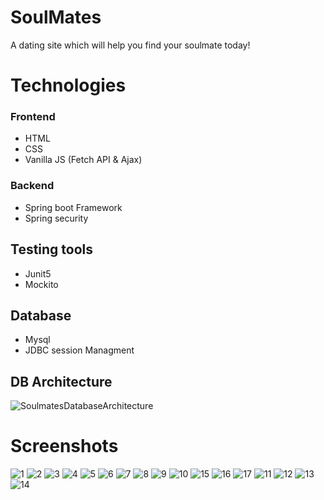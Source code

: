 # SoulMates 
A dating site which will help you find your soulmate today!

# Technologies
### Frontend
* HTML
* CSS
* Vanilla JS (Fetch API & Ajax)
### Backend
* Spring boot Framework
* Spring security

## Testing tools
* Junit5
* Mockito 

## Database
* Mysql
* JDBC session Managment

## DB Architecture
![SoulmatesDatabaseArchitecture](https://user-images.githubusercontent.com/58857454/167676791-a0a8ca65-ba12-482a-8b0b-032b46855e8e.jpg)

# Screenshots
![1](https://user-images.githubusercontent.com/58857454/167677280-630dbdf3-eaf6-42bd-9b18-26e52aad120b.jpg)
![2](https://user-images.githubusercontent.com/58857454/167677293-3938ef72-6db4-4c1f-b318-b551f268b40b.jpg)
![3](https://user-images.githubusercontent.com/58857454/167677308-b122d908-71d4-4236-b5d6-ff79e6244212.jpg)
![4](https://user-images.githubusercontent.com/58857454/167677325-0a33c28f-33d0-479d-9b39-f5e8102123fb.jpg)
![5](https://user-images.githubusercontent.com/58857454/167677332-2ada590a-5577-4018-96b3-26d5721d88ab.jpg)
![6](https://user-images.githubusercontent.com/58857454/167677343-2ade16f9-751c-4e04-9d35-76a28fa73fa2.jpg)
![7](https://user-images.githubusercontent.com/58857454/167677399-e5267b88-beff-4cf0-bc75-b1d11c26c70c.jpg)
![8](https://user-images.githubusercontent.com/58857454/167677413-d76b95a2-c856-4e70-8943-e5ab1704d42b.jpg)
![9](https://user-images.githubusercontent.com/58857454/167677425-2e8bf87f-3950-4080-9c47-8e67b619f621.jpg)
![10](https://user-images.githubusercontent.com/58857454/167677438-abfb1912-e731-4642-8ab9-a8f2adf7e8ed.jpg)
![15](https://user-images.githubusercontent.com/58857454/167677611-090d1808-8b96-44c7-9113-b013546d95c8.jpg)
![16](https://user-images.githubusercontent.com/58857454/167677446-63161b05-799e-4f84-9a5d-12d666b054d4.jpg)
![17](https://user-images.githubusercontent.com/58857454/167677453-8d28460d-10f7-41d3-84cc-d927f9d5ffaf.jpg)
![11](https://user-images.githubusercontent.com/58857454/167677460-4f259b64-1da7-43be-a869-5f04f2e42438.jpg)
![12](https://user-images.githubusercontent.com/58857454/167677584-a55d2f6b-6ec2-4d6a-84ed-b5027a9c6e62.jpg)
![13](https://user-images.githubusercontent.com/58857454/167677595-e52c5062-6446-4b04-b024-4a0f9c5612f7.jpg)
![14](https://user-images.githubusercontent.com/58857454/167677603-4a6bbfe0-06a6-46c0-ae80-be1de5f37881.jpg)
